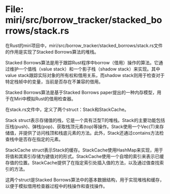 # File: miri/src/borrow_tracker/stacked_borrows/stack.rs

在Rust的miri项目中，miri/src/borrow_tracker/stacked_borrows/stack.rs文件的作用是实现了Stacked Borrows算法的堆栈。

Stacked Borrows算法是用于跟踪Rust程序中borrow（借用）操作的算法。它通过维护一个值栈（value stack）和一个影子栈（shadow stack）来实现。其中value stack跟踪实际对象的所有权和借用关系，而shadow stack则用于检查对于特定栈帧中的变量，当前是否存在不兼容的借用。

Stacked Borrows算法是基于Stacked Borrows paper提出的一种内存模型，用于在Miri中模拟Rust的借用检查器。

在stack.rs文件中，定义了两个struct：Stack和StackCache。

Stack struct表示存储值的栈，它是一个具有泛型T的堆栈。Stack的主要功能包括压栈(push)、弹栈(pop)、获取栈顶元素(top)等操作。Stack使用一个Vec(T)来存储值，并提供了访问栈顶和栈底元素的方法。此外，Stack还通过contains方法检查栈中是否存在指定的元素。

StackCache struct表示Stack的缓存。StackCache使用HashMap来实现，用于将值和其索引存储为键值对的形式。StackCache使用一个自增的索引来表示已缓存值的位置。StackCache提供了在指定索引处插入值的方法，以及通过值查找索引的方法。

这两个struct是Stacked Borrows算法中的基本数据结构，用于实现堆栈和缓存，以便于模拟借用检查器过程中的栈操作和查找操作。

